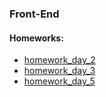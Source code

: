 ### Front-End

#### Homeworks:
- [homework_day_2](https://github.com/konOkoz/Front-End/blob/master/homework_day2/index.html)
- [homework_day_3](https://github.com/konOkoz/Front-End/blob/master/homework_day3/index.html)
- [homework_day_5](https://github.com/konOkoz/Front-End/blob/master/homework_day5/index.html)